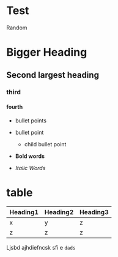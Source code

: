 # Test
Random

# Bigger Heading
## Second largest heading
### third
#### fourth

* bullet points
* bullet point
    * child bullet point
 
* **Bold words**
* *Italic Words*
 

# table
| **Heading1** | **Heading2** | **Heading3** |
|---------------|------------|----------------|
| x | y | z |
| z | z | z |


Ljsbd ajhdiefncsk sfi e `dads`

